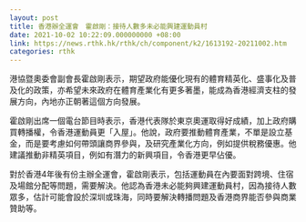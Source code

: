 ```yaml
---
layout: post
title: 香港辦全運會　霍啟剛：接待人數多未必能興建運動員村
date: 2021-10-02 10:22:09.000000000 +08:00
link: https://news.rthk.hk/rthk/ch/component/k2/1613192-20211002.htm
categories: rthk
---
```


港協暨奧委會副會長霍啟剛表示，期望政府能優化現有的體育精英化、盛事化及普及化的政策，亦希望未來政府在體育產業化有更多著墨，能成為香港經濟支柱的發展方向，內地亦正朝著這個方向發展。

霍啟剛出席一個電台節目時表示，香港代表隊於東京奧運取得好成績，加上政府購買轉播權，令香港運動員更「入屋」。他說，政府要推動體育產業，不單是設立基金，而是要考慮如何帶頭讓商界參與，及研究產業化方向，例如提供稅務優惠。他建議推動非精英項目，例如有潛力的新興項目，令香港更早佔優。

對於香港4年後有份主辦全運會，霍啟剛表示，包括運動員在內要面對跨境、住宿及場館分配等問題，需要解決。他認為香港未必能夠興建運動員村，因為接待人數眾多，估計可能會設於深圳或珠海，同時要解決轉播問題及香港商界能否參與商業贊助等。
